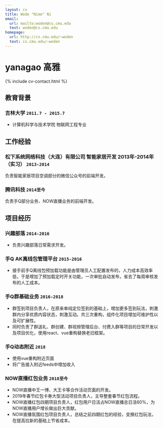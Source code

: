```yaml
---
layout: cv
title: Wode "Nimo" Ni
email:
  url: mailto:woden@cs.cmu.edu
  text: woden@cs.cmu.edu
homepage:
  url: http://cs.cmu.edu/~woden
  text: cs.cmu.edu/~woden
---
```


# yanagao **高雅**

<!--
include contact information from the front matter
Supported arguments:
    - phone: 18818790254
    - email: 841008276@qq.con
-->

{% include cv-contact.html %}

## 教育背景

### **吉林大学** `2011.7 - 2015.7`


- 计算机科学与技术学院 物联网工程专业


## 工作经验

### **松下系统网络科技（大连）有限公司 智能家居开发   2013年-2014年（实习）** `2013-2014`

负责智能家居项目空调部分的微信公众号的前端开发。


### **腾讯科技** `2014至今`

负责手Q部分业务、NOW直播业务的前端开发。


## 项目经历

### **兴趣部落** `2014-2016`

- 负责兴趣部落日常需求开发。

### **手Q AK离线包管理平台** `2015-2016`

- 接手前手Q离线包预加载功能是由管理员人工配置发布的，人力成本高效率低，于是增加了预加载定时开关功能，一次审批自动发布，省去了每周审核发布的人工成本。

### **手Q群基础业务** `2016-2018`

- 群签到项目负责人，在原来单纯定位签到的基础上，增加更多签到玩法，刺激群内分享优质内容状态，刺激互动。共三次重构，组件化项目增加可维护性以及可扩展性。
- 同时负责了群送礼、群创建、群视频管理后台、付费入群等项目的日常开发以及项目优化，使用react、vue重构替换老旧框架。

### **手Q动态附近** `2018`

- 使用vue重构附近页面
- 将广告接入附近feeds中增加收入

### **NOW直播红包业务** `2018至今`

- NOW直播中王一博、大王卡等合作活动页面的开发。
- 2019年春节红包卡券大型活动项目负责人，主导整套春节红包流程。
- NOW直播红包四期项目负责人，红包用户日活占NOW直播总日活60%，为NOW直播用户增长做出巨大贡献。
- NOW直播氛围红包项目负责人，总结之前四期红包的经验，变换红包玩法，在提高拉新的基础上节省成本。